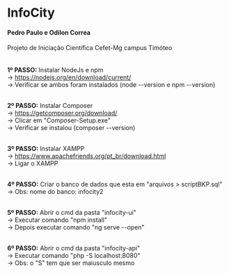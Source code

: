 # InfoCity
#### Pedro Paulo e Odilon Correa
Projeto de Iniciação Científica Cefet-Mg campus Timóteo
<br>
<br>
<br>
<strong>1º PASSO:</strong> Instalar NodeJs e npm <br>
  -> https://nodejs.org/en/download/current/    <br>
  -> Verificar se ambos foram instalados (node --version e npm --version)  <br> <br>
  
<strong>2º PASSO:</strong> Instalar Composer  <br>
  -> https://getcomposer.org/download/   <br>
  -> Clicar em "Composer-Setup.exe"  <br>
  -> Verificar se instalou (composer --version) <br> <br>
  
<strong>3º PASSO:</strong> Instalar XAMPP <br>
  -> https://www.apachefriends.org/pt_br/download.html   <br>
  -> Ligar o XAMPP  <br><br>
  
<strong>4º PASSO:</strong> Criar o banco de dados que esta em "arquivos > scriptBKP.sql"   <br>
  -> Obs: nome do banco: infocity2 <br><br>
 
<strong>5º PASSO:</strong> Abrir o cmd da pasta "infocity-ui" <br>
  -> Executar comando "npm install" <br>
  -> Depois executar comando "ng serve --open" <br><br>
 
<strong>6º PASSO:</strong> Abrir o cmd da pasta "infocity-api"  <br>
  -> Executar comando "php -S localhost:8080"  <br>
  -> Obs: o "S" tem que ser maiusculo mesmo  <br>


